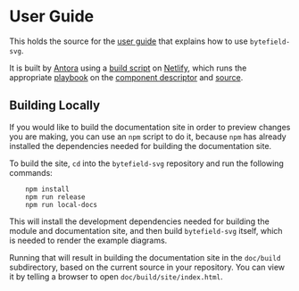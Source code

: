 # User Guide

This holds the source for the [user
guide](https://bytefield-svg.deepsymmetry.org/) that explains how to
use `bytefield-svg`.

It is built by [Antora](https://antora.org) using a [build
script](build.sh) on [Netlify](https://netlify.com), which runs the
appropriate [playbook](netlify.yml) on the [component
descriptor](antora.yml) and [source](modules/ROOT).

## Building Locally

If you would like to build the documentation site in order to preview
changes you are making, you can use an `npm` script to do it, because
`npm` has already installed the dependencies needed for building the
documentation site.

To build the site, `cd` into the `bytefield-svg` repository and run
the following commands:

        npm install
        npm run release
        npm run local-docs

This will install the development dependencies needed for building the
module and documentation site, and then build `bytefield-svg` itself,
which is needed to render the example diagrams.

Running that will result in building the documentation site in the
`doc/build` subdirectory, based on the current source in your
repository. You can view it by telling a browser to open
`doc/build/site/index.html`.
